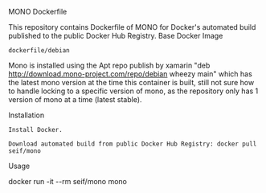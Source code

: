 MONO Dockerfile

This repository contains Dockerfile of MONO for Docker's automated build published to the public Docker Hub Registry.
Base Docker Image

    dockerfile/debian

Mono is installed using the Apt repo publish by xamarin "deb http://download.mono-project.com/repo/debian wheezy main" which has the latest mono version at the time this container is built, still not sure how to handle locking to a specific version of mono, as the repository only has 1 version of mono at a time (latest stable).

Installation

    Install Docker.

    Download automated build from public Docker Hub Registry: docker pull seif/mono

Usage

docker run -it --rm seif/mono mono
